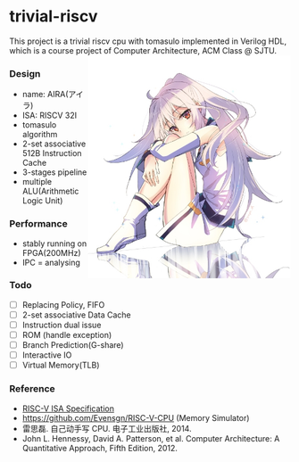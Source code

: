 # trivial-riscv

This project is a trivial riscv cpu with tomasulo implemented in Verilog HDL, which is a course project of Computer Architecture, ACM Class @ SJTU.
<img src="doc/img/aira.jpg" style="float:right;height:400px">

### Design

- name: AIRA(アイラ)
- ISA: RISCV 32I
- tomasulo algorithm
- 2-set associative 512B Instruction Cache
- 3-stages pipeline
- multiple ALU(Arithmetic Logic Unit)

### Performance

- stably running on FPGA(200MHz)
- IPC = analysing

### Todo

- [ ] Replacing Policy, FIFO
- [ ] 2-set associative Data Cache
- [ ] Instruction dual issue
- [ ] ROM (handle exception)
- [ ] Branch Prediction(G-share)
- [ ] Interactive IO
- [ ] Virtual Memory(TLB)
### Reference

- [RISC-V ISA Specification](http://riscv.org/specifications/)
- https://github.com/Evensgn/RISC-V-CPU (Memory Simulator)
- 雷思磊. 自己动手写 CPU. 电子工业出版社, 2014.
- John L. Hennessy, David A. Patterson, et al. Computer Architecture: A Quantitative Approach, Fifth Edition, 2012.